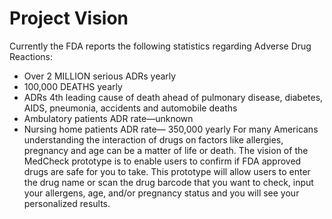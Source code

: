 # Project Vision
Currently the FDA reports the following statistics regarding Adverse Drug Reactions: 
-	Over 2 MILLION serious ADRs yearly
-	100,000 DEATHS yearly
-	ADRs 4th leading cause of death ahead of pulmonary disease, diabetes, AIDS, pneumonia, accidents and automobile deaths
-	Ambulatory patients ADR rate—unknown
-	Nursing home patients ADR rate— 350,000 yearly
For many Americans understanding the interaction of drugs on factors like allergies, pregnancy and age can be a matter of life or death. The vision of the MedCheck prototype is to enable users to confirm if FDA approved drugs are safe for you to take.  This prototype will allow users to enter the drug name or scan the drug barcode that you want to check, input your allergens, age, and/or pregnancy status and you will see your personalized results.  
